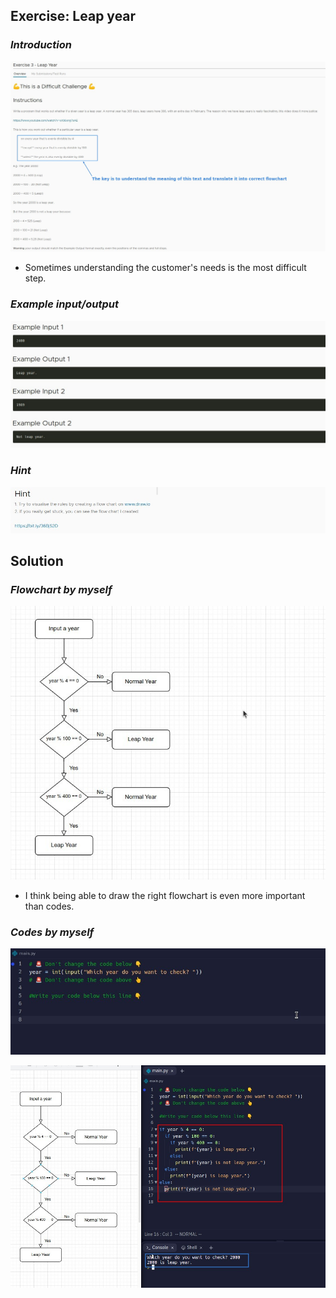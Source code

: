 ## **Exercise: Leap year**

### _Introduction_

![Alt key text](pic/01.jpg)

- Sometimes understanding the customer's needs is the most difficult step.

### _Example input/output_

![Alt example input/output](pic/02.jpg)

### _Hint_

![Alt hint](pic/03.jpg)

## **Solution**

### _Flowchart by myself_

![Alt my flowchart](pic/04.jpg)

- I think being able to draw the right flowchart is even more important than codes.

### _Codes by myself_

![Alt exist codes](pic/05.jpg)

![Alt my solution](pic/06.jpg)
